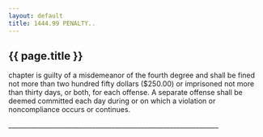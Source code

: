 ```yaml
---
layout: default 
title: 1444.99 PENALTY..
---
```


{{ page.title }}
----------------
chapter is guilty of a misdemeanor of the fourth degree and shall be
fined not more than two hundred fifty dollars (\$250.00) or imprisoned
not more than thirty days, or both, for each offense. A separate offense
shall be deemed committed each day during or on which a violation or
noncompliance occurs or continues.

\_\_\_\_\_\_\_\_\_\_\_\_\_\_\_\_\_\_\_\_\_\_\_\_\_\_\_\_\_\_\_\_\_\_\_\_\_\_\_\_\_\_\_\_\_\_\_\_\_\_\_\_\_\_\_\_\_\_\_\_\_\_\_\_\_
